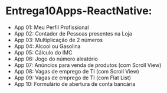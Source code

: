 # Entrega10Apps-ReactNative:
- App 01: Meu Perfil Profissional
- App 02: Contador de Pessoas presentes na Loja
- App 03: Multiplicação de 2 números
- App 04: Alcool ou Gasolina
- App 05: Cálculo do IMC
- App 06: Jogo do número aleatório
- App 07: Anúncios para venda de produtos (com Scroll View)
- App 08: Vagas de emprego de TI (com Scroll View)
- App 09: Vagas de emprego de TI (com Flat List)
- App 10: Formulário de abertura de conta bancária
